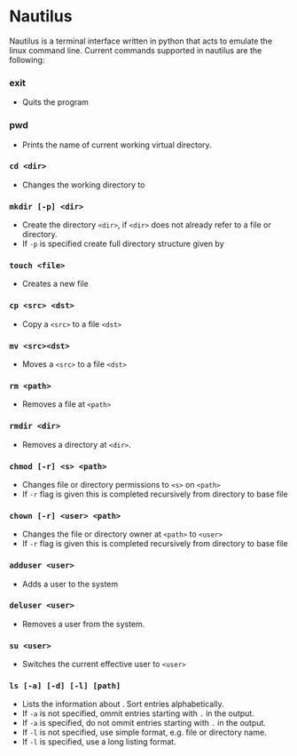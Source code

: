# Nautilus

Nautilus is a terminal interface written in python that acts to emulate the linux command line.
Current commands supported in nautilus are the following:

### exit
- Quits the program

### pwd
- Prints the name of current working virtual directory.


### `cd <dir>`
- Changes the working directory to <dir>

### `mkdir [-p] <dir>`
- Create the directory `<dir>`, if `<dir>` does not already refer to a file or directory.
- If `-p` is specified create full directory structure given by <dir>

### `touch <file>`
- Creates a new file

### `cp <src> <dst>`
- Copy a `<src>` to a file `<dst>`

### `mv <src><dst> `
- Moves a `<src>` to a file `<dst>`

### `rm <path>`
- Removes a file at `<path>`

### `rmdir <dir>`
- Removes a directory at `<dir>`.

### `chmod [-r] <s> <path>`
- Changes file or directory permissions to `<s>` on `<path>`
- If `-r` flag is given this is completed recursively from directory to base file

### `chown [-r] <user> <path>`
- Changes the file or directory owner at `<path>` to `<user>`
- If `-r` flag is given this is completed recursively from directory to base file

### `adduser <user>`
- Adds a user to the system

### `deluser <user>`
- Removes a user from the system.

### `su <user>`
- Switches the current effective user to `<user>`

### `ls [-a] [-d] [-l] [path]`
- Lists the information about <path>. Sort entries alphabetically.
- If `-a` is not specified, ommit entries starting with `.` in the output.
- If `-a` is specified, do not ommit entries starting with `.` in the output.
- If `-l` is not specified, use simple format, e.g. file or directory name.
- If `-l` is specified, use a long listing format.

